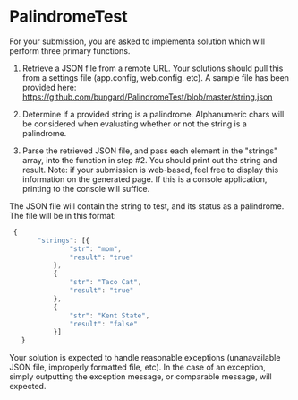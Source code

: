# PalindromeTest
For your submission, you are asked to implementa solution which will perform three primary functions. 

1. Retrieve a JSON file from a remote URL. Your solutions should pull this from a settings file (app.config, web.config. etc). 
A sample file has been provided here: https://github.com/bungard/PalindromeTest/blob/master/string.json

2. Determine if a provided string is a palindrome. Alphanumeric chars will be considered when evaluating whether or not the string is a palindrome.

3. Parse the retrieved JSON file, and pass each element in the "strings" array, into the function in step #2. You should print out the string and result. 
Note: if your submission is web-based, feel free to display this information on the generated page. If this is a console application, printing to the console will suffice.

The JSON file will contain the string to test, and its status as a palindrome. The file will be in this format:
 ```javascript
  {
    	"strings": [{
    			"str": "mom",
    			"result": "true"
    		},
    		{
    			"str": "Taco Cat",
    			"result": "true"
    		},
    		{
    			"str": "Kent State",
    			"result": "false"
    		}]
    }
```
Your solution is expected to handle reasonable exceptions (unanavailable JSON file, improperly formatted file, etc). In the case of an exception, simply outputting the exception message, or comparable message,  will expected.
